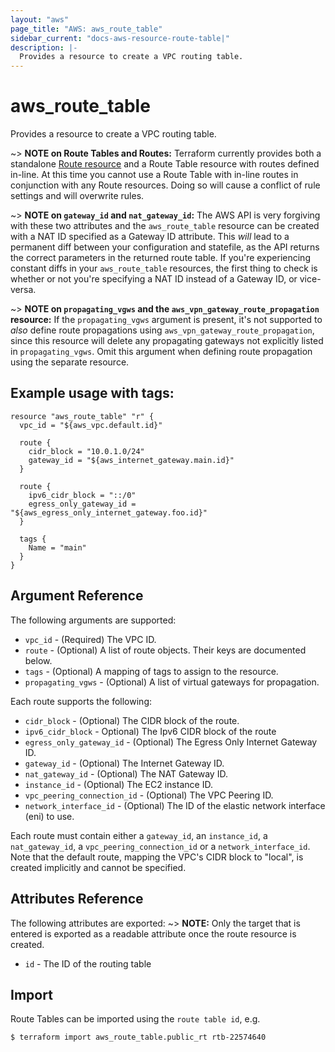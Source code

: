```yaml
---
layout: "aws"
page_title: "AWS: aws_route_table"
sidebar_current: "docs-aws-resource-route-table|"
description: |-
  Provides a resource to create a VPC routing table.
---
```


# aws_route_table

Provides a resource to create a VPC routing table.

~> **NOTE on Route Tables and Routes:** Terraform currently
provides both a standalone [Route resource](route.html) and a Route Table resource with routes
defined in-line. At this time you cannot use a Route Table with in-line routes
in conjunction with any Route resources. Doing so will cause
a conflict of rule settings and will overwrite rules.

~> **NOTE on `gateway_id` and `nat_gateway_id`:** The AWS API is very forgiving with these two
attributes and the `aws_route_table` resource can be created with a NAT ID specified as a Gateway ID attribute.
This _will_ lead to a permanent diff between your configuration and statefile, as the API returns the correct
parameters in the returned route table. If you're experiencing constant diffs in your `aws_route_table` resources,
the first thing to check is whether or not you're specifying a NAT ID instead of a Gateway ID, or vice-versa.

~> **NOTE on `propagating_vgws` and the `aws_vpn_gateway_route_propagation` resource:**
If the `propagating_vgws` argument is present, it's not supported to _also_
define route propagations using `aws_vpn_gateway_route_propagation`, since
this resource will delete any propagating gateways not explicitly listed in
`propagating_vgws`. Omit this argument when defining route propagation using
the separate resource.

## Example usage with tags:

```hcl
resource "aws_route_table" "r" {
  vpc_id = "${aws_vpc.default.id}"

  route {
    cidr_block = "10.0.1.0/24"
    gateway_id = "${aws_internet_gateway.main.id}"
  }

  route {
    ipv6_cidr_block = "::/0"
    egress_only_gateway_id = "${aws_egress_only_internet_gateway.foo.id}"
  }

  tags {
    Name = "main"
  }
}
```

## Argument Reference

The following arguments are supported:

* `vpc_id` - (Required) The VPC ID.
* `route` - (Optional) A list of route objects. Their keys are documented below.
* `tags` - (Optional) A mapping of tags to assign to the resource.
* `propagating_vgws` - (Optional) A list of virtual gateways for propagation.

Each route supports the following:

* `cidr_block` - (Optional) The CIDR block of the route.
* `ipv6_cidr_block` - Optional) The Ipv6 CIDR block of the route
* `egress_only_gateway_id` - (Optional) The Egress Only Internet Gateway ID.
* `gateway_id` - (Optional) The Internet Gateway ID.
* `nat_gateway_id` - (Optional) The NAT Gateway ID.
* `instance_id` - (Optional) The EC2 instance ID.
* `vpc_peering_connection_id` - (Optional) The VPC Peering ID.
* `network_interface_id` - (Optional) The ID of the elastic network interface (eni) to use.

Each route must contain either a `gateway_id`, an `instance_id`, a `nat_gateway_id`, a
`vpc_peering_connection_id` or a `network_interface_id`. Note that the default route, mapping
the VPC's CIDR block to "local", is created implicitly and cannot be specified.

## Attributes Reference

The following attributes are exported:
~> **NOTE:** Only the target that is entered is exported as a readable
attribute once the route resource is created.

* `id` - The ID of the routing table

## Import

Route Tables can be imported using the `route table id`, e.g.

```
$ terraform import aws_route_table.public_rt rtb-22574640
```
